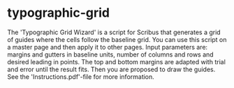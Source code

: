 # typographic-grid
The 'Typographic Grid Wizard' is a script for Scribus that generates a grid of guides where the cells follow the baseline grid. You can use this script on a master page and then apply it to other pages. Input parameters are: margins and gutters in baseline units, number of columns and rows and desired leading in points. The top and bottom margins are adapted with trial and error until the result fits. Then you are proposed to draw the guides.
See the 'Instructions.pdf'-file for more information.
